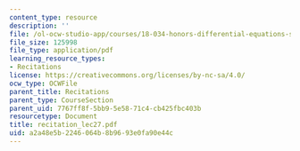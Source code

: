 ```yaml
---
content_type: resource
description: ''
file: /ol-ocw-studio-app/courses/18-034-honors-differential-equations-spring-2004/a2a48e5b2246064b8b9693e0fa90e44c_recitation_lec27.pdf
file_size: 125998
file_type: application/pdf
learning_resource_types:
- Recitations
license: https://creativecommons.org/licenses/by-nc-sa/4.0/
ocw_type: OCWFile
parent_title: Recitations
parent_type: CourseSection
parent_uid: 7767ff8f-5bb9-5e58-71c4-cb425fbc403b
resourcetype: Document
title: recitation_lec27.pdf
uid: a2a48e5b-2246-064b-8b96-93e0fa90e44c
---
```

